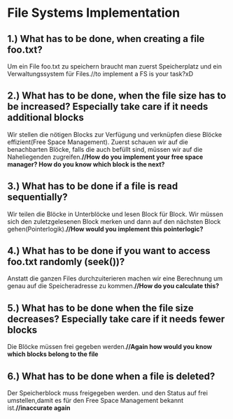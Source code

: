 # File Systems Implementation
## 1.) What has to be done, when creating a file foo.txt?
Um ein File foo.txt zu speichern braucht man zuerst Speicherplatz und ein Verwaltungssystem für Files.//to implement a FS is your task?xD

## 2.) What has to be done, when the file size has to be increased? Especially take care if it needs additional blocks
Wir stellen die nötigen Blocks zur Verfügung und verknüpfen diese Blöcke effizient(Free Space Management).
Zuerst schauen wir auf die benachbarten Blöcke, falls die auch befüllt sind, müssen wir auf die Naheliegenden zugreifen.**//How do you implement your free space manager? How do you know which block is the next?**

## 3.) What has to be done if a file is read sequentially?
Wir teilen die Blöcke in Unterblöcke und lesen Block für Block.
Wir müssen sich den zuletzgelesenen Block merken und dann auf den nächsten Block gehen(Pointerlogik).**//How would you implement this pointerlogic?**

## 4.) What has to be done if you want to access foo.txt randomly (seek())? 
Anstatt die ganzen Files durchzuiterieren machen wir eine Berechnung um genau auf die Speicheradresse zu kommen.**//How do you calculate this?**

## 5.) What has to be done when the file size decreases? Especially take care if it needs fewer blocks
Die Blöcke müssen frei gegeben werden.**//Again how would you know which blocks belong to the file**

## 6.) What has to be done when a file is deleted?
Der Speicherblock muss freigegeben werden. und den Status auf frei umstellen,damit es für den Free Space Management bekannt ist.**//inaccurate again**
